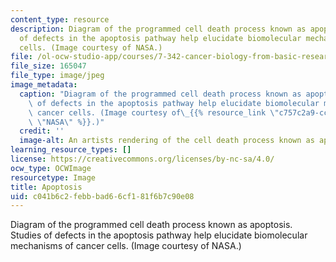 ```yaml
---
content_type: resource
description: Diagram of the programmed cell death process known as apoptosis. Studies
  of defects in the apoptosis pathway help elucidate biomolecular mechanisms of cancer
  cells. (Image courtesy of NASA.)
file: /ol-ocw-studio-app/courses/7-342-cancer-biology-from-basic-research-to-the-clinic-fall-2004/c041b6c2febbbad66cf181f6b7c90e08_7-342f04.jpg
file_size: 165047
file_type: image/jpeg
image_metadata:
  caption: "Diagram of the programmed cell death process known as apoptosis. Studies\
    \ of defects in the apoptosis pathway help elucidate biomolecular mechanisms of\
    \ cancer cells. (Image courtesy of\_{{% resource_link \"c757c2a9-cce9-44a6-8cb0-69989f88e0eb\"\
    \ \"NASA\" %}}.)"
  credit: ''
  image-alt: An artists rendering of the cell death process known as apoptosis.
learning_resource_types: []
license: https://creativecommons.org/licenses/by-nc-sa/4.0/
ocw_type: OCWImage
resourcetype: Image
title: Apoptosis
uid: c041b6c2-febb-bad6-6cf1-81f6b7c90e08
---
```

Diagram of the programmed cell death process known as apoptosis. Studies of defects in the apoptosis pathway help elucidate biomolecular mechanisms of cancer cells. (Image courtesy of NASA.)